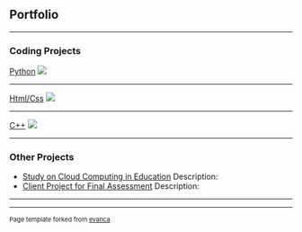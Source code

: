 ## Portfolio

---

### Coding Projects 

[Python](/sample_page)
<img src="images/dummy_thumbnail.jpg?raw=true"/>

---
[Html/Css](/pdf/sample_presentation.pdf)
<img src="images/dummy_thumbnail.jpg?raw=true"/>

---
[C++](http://example.com/)
<img src="images/dummy_thumbnail.jpg?raw=true"/>

---

### Other Projects

- [Study on Cloud Computing in Education](MTH3035_Group_9_Final_Report.pdf)
Description:
- [Client Project for Final Assessment](/pdf/ComputerScienceNEA.pdf)
Description:

---




---
<p style="font-size:11px">Page template forked from <a href="https://github.com/evanca/quick-portfolio">evanca</a></p>
<!-- Remove above link if you don't want to attibute -->
